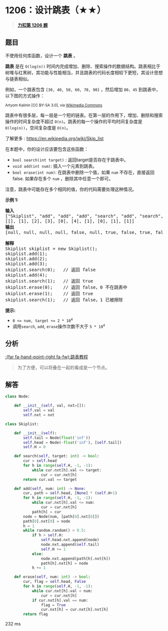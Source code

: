 # 1206：设计跳表（★★）


> <u>**[力扣第 1206 题](https://leetcode.cn/problems/design-skiplist/)**</u>

## 题目

<p>不使用任何库函数，设计一个 <strong>跳表</strong> 。</p>

<p><strong>跳表</strong> 是在 <code>O(log(n))</code> 时间内完成增加、删除、搜索操作的数据结构。跳表相比于树堆与红黑树，其功能与性能相当，并且跳表的代码长度相较下更短，其设计思想与链表相似。</p>

<p>例如，一个跳表包含 <code>[30, 40, 50, 60, 70, 90]</code> ，然后增加 <code>80</code>、<code>45</code> 到跳表中，以下图的方式操作：</p>

<p><img alt="" src="https://assets.leetcode.com/uploads/2019/09/27/1506_skiplist.gif" /><br />
<small>Artyom Kalinin [CC BY-SA 3.0], via <a href="https://commons.wikimedia.org/wiki/File:Skip_list_add_element-en.gif" target="_blank" title="Artyom Kalinin [CC BY-SA 3.0 (https://creativecommons.org/licenses/by-sa/3.0)], via Wikimedia Commons">Wikimedia Commons</a></small></p>

<p>跳表中有很多层，每一层是一个短的链表。在第一层的作用下，增加、删除和搜索操作的时间复杂度不超过 <code>O(n)</code>。跳表的每一个操作的平均时间复杂度是 <code>O(log(n))</code>，空间复杂度是 <code>O(n)</code>。</p>

<p>了解更多 : <a href="https://en.wikipedia.org/wiki/Skip_list" target="_blank">https://en.wikipedia.org/wiki/Skip_list</a></p>

<p>在本题中，你的设计应该要包含这些函数：</p>

<ul>
<li><code>bool search(int target)</code> : 返回target是否存在于跳表中。</li>
<li><code>void add(int num)</code>: 插入一个元素到跳表。</li>
<li><code>bool erase(int num)</code>: 在跳表中删除一个值，如果 <code>num</code> 不存在，直接返回false. 如果存在多个 <code>num</code> ，删除其中任意一个即可。</li>
</ul>

<p>注意，跳表中可能存在多个相同的值，你的代码需要处理这种情况。</p>



<p><strong>示例 1:</strong></p>

<pre>
<b>输入</b>
["Skiplist", "add", "add", "add", "search", "add", "search", "erase", "erase", "search"]
[[], [1], [2], [3], [0], [4], [1], [0], [1], [1]]
<strong>输出</strong>
[null, null, null, null, false, null, true, false, true, false]

<strong>解释</strong>
Skiplist skiplist = new Skiplist();
skiplist.add(1);
skiplist.add(2);
skiplist.add(3);
skiplist.search(0);   // 返回 false
skiplist.add(4);
skiplist.search(1);   // 返回 true
skiplist.erase(0);    // 返回 false，0 不在跳表中
skiplist.erase(1);    // 返回 true
skiplist.search(1);   // 返回 false，1 已被擦除
</pre>



<p><strong>提示:</strong></p>

<ul>
<li><code>0 &lt;= num, target &lt;= 2 * 10<sup>4</sup></code></li>
<li>调用<code>search</code>, <code>add</code>,  <code>erase</code>操作次数不大于 <code>5 * 10<sup>4</sup></code> </li>
</ul>


## 分析

[:(far fa-hand-point-right fa-fw):跳表教程](//www.cs.cmu.edu/~ckingsf/bioinfo-lectures/skiplists.pdf)

> 为了方便，可以将叠在一起的看成是一个节点。


## 解答

```python
class Node:

    def __init__(self, val, nxt=[]):
        self.val = val
        self.nxt = nxt

class Skiplist:

    def __init__(self):
        self.tail = Node(float('inf'))
        self.head = Node(-float('inf'), [self.tail])
        self.H = 0 

    def search(self, target: int) -> bool:
        cur = self.head
        for h in range(self.H, -1, -1):
            while cur.nxt[h].val <= target:
                cur = cur.nxt[h]
        return cur.val == target

    def add(self, num: int) -> None:
        cur, path = self.head, [None] * (self.H+1)
        for h in range(self.H, -1, -1):
            while cur.nxt[h].val <= num:
                cur = cur.nxt[h]
            path[h] = cur
        node = Node(num, [path[0].nxt[0]])
        path[0].nxt[0] = node
        h = 1
        while random.random() > 0.5:
            if h > self.H:
                self.head.nxt.append(node)
                node.nxt.append(self.tail)
                self.H += 1
            else:
                node.nxt.append(path[h].nxt[h])
                path[h].nxt[h] = node
            h += 1

    def erase(self, num: int) -> bool:
        cur, flag = self.head, False
        for h in range(self.H, -1, -1):
            while cur.nxt[h].val < num:
                cur = cur.nxt[h]
            if cur.nxt[h].val == num:
                flag = True
                cur.nxt[h] = cur.nxt[h].nxt[h]
        return flag
```
232 ms

